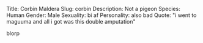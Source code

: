 Title: Corbin Maldera
Slug: corbin
Description: Not a pigeon
Species: Human
Gender: Male
Sexuality: bi af
Personality: also bad
Quote: "i went to maguuma and all i got was this double amputation"

blorp